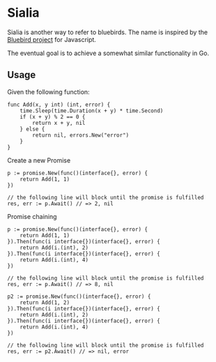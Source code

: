 Sialia
===

Sialia is another way to refer to bluebirds. The name is inspired by the [Bluebird project](https://github.com/petkaantonov/bluebird) for Javascript.

The eventual goal is to achieve a somewhat similar functionality in Go.

Usage
---

Given the following function:

```golang
func Add(x, y int) (int, error) {
    time.Sleep(time.Duration(x + y) * time.Second)
    if (x + y) % 2 == 0 {
        return x + y, nil
    } else {
        return nil, errors.New("error")
    }
}
```

Create a new Promise

```golang
p := promise.New(func()(interface{}, error) {   
    return Add(1, 1)
})

// the following line will block until the promise is fulfilled
res, err := p.Await() // => 2, nil
```

Promise chaining

```golang
p := promise.New(func()(interface{}, error) {   
    return Add(1, 1)
}).Then(func(i interface{})(interface{}, error) {
    return Add(i.(int), 2)
}).Then(func(i interface{})(interface{}, error) {
    return Add(i.(int), 4)
})

// the following line will block until the promise is fulfilled
res, err := p.Await() // => 8, nil

p2 := promise.New(func()(interface{}, error) {   
    return Add(1, 2)
}).Then(func(i interface{})(interface{}, error) {
    return Add(i.(int), 2)
}).Then(func(i interface{})(interface{}, error) {
    return Add(i.(int), 4)
})

// the following line will block until the promise is fulfilled
res, err := p2.Await() // => nil, error
```